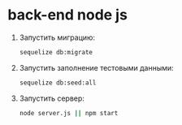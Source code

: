 # back-end node js

1. Запустить миграцию: 
    ```bash
    sequelize db:migrate
    ```
1. Запустить заполнение тестовыми данными: 
    ```bash
    sequelize db:seed:all 
    ```
1. Запустить сервер:
    ```bash
    node server.js || npm start
    ```